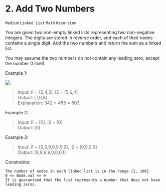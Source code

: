 # 2. Add Two Numbers

`Medium` `Linked List` `Math` `Recursion`

You are given two non-empty linked lists representing two non-negative integers. The digits are stored in reverse order, and each of their nodes contains a single digit. Add the two numbers and return the sum as a linked list.

You may assume the two numbers do not contain any leading zero, except the number 0 itself.

 

Example 1:

<img src = "https://assets.leetcode.com/uploads/2020/10/02/addtwonumber1.jpg">

> Input: l1 = [2,4,3], l2 = [5,6,4] <br>
> Output: [7,0,8] <br>
> Explanation: 342 + 465 = 807.

Example 2:

> Input: l1 = [0], l2 = [0] <br>
> Output: [0]

Example 3:

> Input: l1 = [9,9,9,9,9,9,9], l2 = [9,9,9,9] <br>
> Output: [8,9,9,9,0,0,0,1]

 

Constraints:

    The number of nodes in each linked list is in the range [1, 100].
    0 <= Node.val <= 9
    It is guaranteed that the list represents a number that does not have leading zeros.

